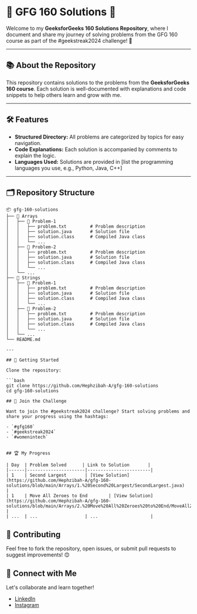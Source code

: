 # 🌟 GFG 160 Solutions 🌟

Welcome to my **GeeksforGeeks 160 Solutions Repository**, where I document and share my journey of solving problems from the GFG 160 course as part of the #geekstreak2024 challenge! 🚀

---

## 📚 About the Repository

This repository contains solutions to the problems from the **GeeksforGeeks 160 course**. Each solution is well-documented with explanations and code snippets to help others learn and grow with me.

---

## 🛠️ Features

- **Structured Directory:** All problems are categorized by topics for easy navigation.
- **Code Explanations:** Each solution is accompanied by comments to explain the logic.
- **Languages Used:** Solutions are provided in [list the programming languages you use, e.g., Python, Java, C++]

---

## 🗂️ Repository Structure

````plaintext
📦 gfg-160-solutions
├── 📁 Arrays
│   ├── 📁 Problem-1
│   │   ├── problem.txt         # Problem description
│   │   ├── solution.java       # Solution file
│   │   ├── solution.class      # Compiled Java class
│   │   └── ...
│   ├── 📁 Problem-2
│   │   ├── problem.txt         # Problem description
│   │   ├── solution.java       # Solution file
│   │   ├── solution.class      # Compiled Java class
│   │   └── ...
│   └── ...
├── 📁 Strings
│   ├── 📁 Problem-1
│   │   ├── problem.txt         # Problem description
│   │   ├── solution.java       # Solution file
│   │   ├── solution.class      # Compiled Java class
│   │   └── ...
│   ├── 📁 Problem-2
│   │   ├── problem.txt         # Problem description
│   │   ├── solution.java       # Solution file
│   │   ├── solution.class      # Compiled Java class
│   │   └── ...
│   └── ...
└── README.md

---

## 🚀 Getting Started

Clone the repository:

```bash
git clone https://github.com/Hephzibah-A/gfg-160-solutions
cd gfg-160-solutions

## 📢 Join the Challenge

Want to join the #geekstreak2024 challenge? Start solving problems and share your progress using the hashtags:

- `#gfg160`
- `#geekstreak2024`
- `#womenintech`


## 🏆 My Progress

| Day  | Problem Solved      | Link to Solution       |
|------|----------------------|------------------------|
| 1    | Second Largest       | [View Solution](https://github.com/Hephzibah-A/gfg-160-solutions/blob/main/Arrays/1.%20Second%20Largest/SecondLargest.java)     |
| 1    | Move All Zeroes to End        | [View Solution](https://github.com/Hephzibah-A/gfg-160-solutions/blob/main/Arrays/2.%20Move%20All%20Zeroes%20to%20End/MoveAllZeroesToEnd.java     |
| ...  | ...                  | ...                    |
````

## 🤝 Contributing

Feel free to fork the repository, open issues, or submit pull requests to suggest improvements! 😊

## 🌟 Connect with Me

Let's collaborate and learn together!

- [LinkedIn](https://www.linkedin.com/in/hephzibaha/)
- [Instagram](https://www.instagram.com/hephzibah.antony/)
